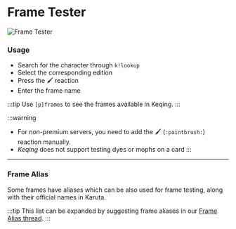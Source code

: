 # Frame Tester

![Frame Tester](https://cdn.discordapp.com/attachments/867945490786959382/942425919535071282/frametestermanually.gif ':size=100%')

### Usage
- Search for the character through `k!lookup`
- Select the corresponding edition
- Press the 🖌️ reaction
- Enter the frame name

:::tip
Use `[p]frames` to see the frames available in Keqing.
:::

:::warning
- For non-premium servers, you need to add the 🖌️ (`:paintbrush:`) reaction manually.
- *Keqing* does not support testing dyes or mophs on a card
:::

---

### Frame Alias

Some frames have aliases which can be also used for frame testing, along with their official names in Karuta. 

:::tip
This list can be expanded by suggesting frame aliases in our [Frame Alias thread](https://discord.com/channels/867089739224317994/896952847713849344).
:::

